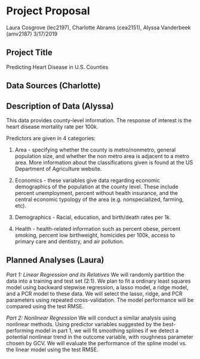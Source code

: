 Project Proposal
================
Laura Cosgrove (lec2197), Charlotte Abrams (cea2151), Alyssa Vanderbeek (amv2187)
3/17/2019

Project Title
-------------

Predicting Heart Disease in U.S. Counties

Data Sources (Charlotte)
------------------------

Description of Data (Alyssa)
----------------------------

This data provides county-level information. The response of interest is the heart disease mortality rate per 100k.

Predictors are given in 4 categories:

1.  Area - specifying whether the county is metro/nonmetro, general population size, and whether the non metro area is adjacent to a metro area. More information about the classifications given is found at the US Department of Agriculture website.

2.  Economics - these variables give data regarding economic demographics of the population at the county level. These include percent unemployment, percent without health insurance, and the central economic typology of the area (e.g. nonspecialized, farming, etc).

3.  Demographics - Racial, education, and birth/death rates per 1k.

4.  Health - health-related information such as percent obese, percent smoking, percent low birthweight, homicides per 100k, access to primary care and dentistry, and air pollution.

Planned Analyses (Laura)
------------------------

*Part 1: Linear Regression and its Relatives* We will randomly partition the data into a training and test set (2:1). We plan to fit a ordinary least squares model using backward stepwise regression, a lasso model, a ridge model, and a PCR model to these data. We will select the lasso, ridge, and PCR parameters using repeated cross-validation. The model performance will be compared using the test RMSE.

*Part 2: Nonlinear Regression* We will conduct a similar analysis using nonlinear methods. Using predictor variables suggested by the best-performing model in part 1, we will fit smoothing splines if we detect a potential nonlinear trend in the outcome variable, with roughness parameter chosen by GCV. We will evaluate the performance of the spline model vs. the linear model using the test RMSE.
